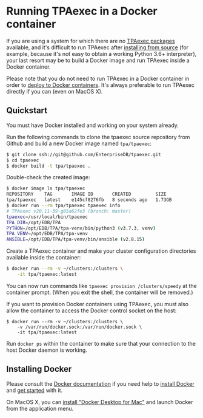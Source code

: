 # Running TPAexec in a Docker container

If you are using a system for which there are no [TPAexec
packages](INSTALL.md) available, and it's difficult to run TPAexec after
[installing from source](INSTALL-repo.md) (for example, because it's not
easy to obtain a working Python 3.6+ interpreter), your last resort may
be to build a Docker image and run TPAexec inside a Docker container.

Please note that you do not need to run TPAexec in a Docker container in
order to [deploy to Docker containers](platform-docker.md). It's always
preferable to run TPAexec directly if you can (even on MacOS X).

## Quickstart

You must have Docker installed and working on your system already.

Run the following commands to clone the tpaexec source repository from Github
and build a new Docker image named `tpa/tpaexec`:

```bash
$ git clone ssh://git@github.com/EnterpriseDB/tpaexec.git
$ cd tpaexec
$ docker build -t tpa/tpaexec .
```

Double-check the created image:

```bash
$ docker image ls tpa/tpaexec
REPOSITORY    TAG       IMAGE ID       CREATED         SIZE
tpa/tpaexec   latest    e145cf8276fb   8 seconds ago   1.73GB
$ docker run --rm tpa/tpaexec tpaexec info
# TPAexec v20.11-59-g85a62fe3 (branch: master)
tpaexec=/usr/local/bin/tpaexec
TPA_DIR=/opt/EDB/TPA
PYTHON=/opt/EDB/TPA/tpa-venv/bin/python3 (v3.7.3, venv)
TPA_VENV=/opt/EDB/TPA/tpa-venv
ANSIBLE=/opt/EDB/TPA/tpa-venv/bin/ansible (v2.8.15)
```

Create a TPAexec container and make your cluster configuration directories
available inside the container:

```bash
$ docker run --rm -v ~/clusters:/clusters \
    -it tpa/tpaexec:latest
```

You can now run commands like `tpaexec provision /clusters/speedy` at the
container prompt. (When you exit the shell, the container will be removed.)

If you want to provision Docker containers using TPAexec, you must also allow
the container to access the Docker control socket on the host:

```
$ docker run --rm -v ~/clusters:/clusters \
    -v /var/run/docker.sock:/var/run/docker.sock \
    -it tpa/tpaexec:latest
```

Run `docker ps` within the container to make sure that your connection to the
host Docker daemon is working.

## Installing Docker

Please consult the
[Docker documentation](https://docs.docker.com) if you need help to
[install Docker](https://docs.docker.com/install) and
[get started](https://docs.docker.com/get-started/) with it.

On MacOS X, you can [install "Docker Desktop for
Mac"](https://hub.docker.com/editions/community/docker-ce-desktop-mac/)
and launch Docker from the application menu.
